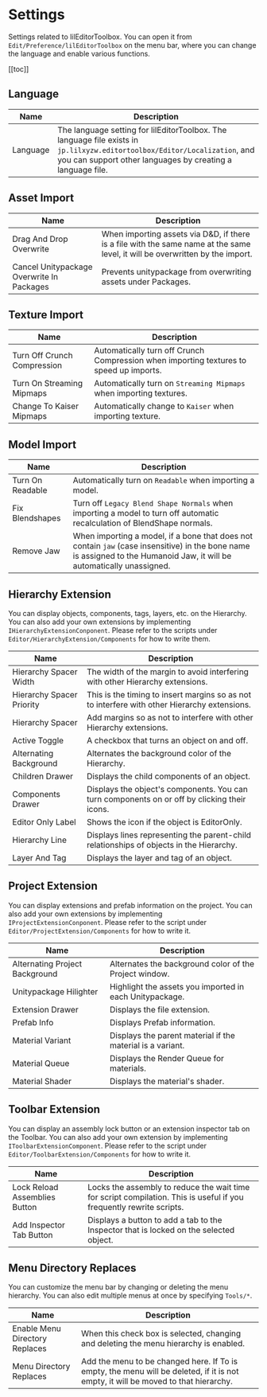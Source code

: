 ﻿# Settings

Settings related to lilEditorToolbox. You can open it from `Edit/Preference/lilEditorToolbox` on the menu bar, where you can change the language and enable various functions.

[[toc]]

## Language

|Name|Description|
|-|-|
|Language|The language setting for lilEditorToolbox. The language file exists in `jp.lilxyzw.editortoolbox/Editor/Localization`, and you can support other languages by creating a language file.|

## Asset Import

|Name|Description|
|-|-|
|Drag And Drop Overwrite|When importing assets via D&D, if there is a file with the same name at the same level, it will be overwritten by the import.|
|Cancel Unitypackage Overwrite In Packages|Prevents unitypackage from overwriting assets under Packages.|

## Texture Import

|Name|Description|
|-|-|
|Turn Off Crunch Compression|Automatically turn off Crunch Compression when importing textures to speed up imports.|
|Turn On Streaming Mipmaps|Automatically turn on `Streaming Mipmaps` when importing textures.|
|Change To Kaiser Mipmaps|Automatically change to `Kaiser` when importing texture.|

## Model Import

|Name|Description|
|-|-|
|Turn On Readable|Automatically turn on `Readable` when importing a model.|
|Fix Blendshapes|Turn off `Legacy Blend Shape Normals` when importing a model to turn off automatic recalculation of BlendShape normals.|
|Remove Jaw|When importing a model, if a bone that does not contain `jaw` (case insensitive) in the bone name is assigned to the Humanoid Jaw, it will be automatically unassigned.|

## Hierarchy Extension

You can display objects, components, tags, layers, etc. on the Hierarchy. You can also add your own extensions by implementing `IHierarchyExtensionConponent`. Please refer to the scripts under `Editor/HierarchyExtension/Components` for how to write them.

|Name|Description|
|-|-|
|Hierarchy Spacer Width|The width of the margin to avoid interfering with other Hierarchy extensions.|
|Hierarchy Spacer Priority|This is the timing to insert margins so as not to interfere with other Hierarchy extensions.|
|Hierarchy Spacer|Add margins so as not to interfere with other Hierarchy extensions.|
|Active Toggle|A checkbox that turns an object on and off.|
|Alternating Background|Alternates the background color of the Hierarchy.|
|Children Drawer|Displays the child components of an object.|
|Components Drawer|Displays the object's components. You can turn components on or off by clicking their icons.|
|Editor Only Label|Shows the icon if the object is EditorOnly.|
|Hierarchy Line|Displays lines representing the parent-child relationships of objects in the Hierarchy.|
|Layer And Tag|Displays the layer and tag of an object.|

## Project Extension

You can display extensions and prefab information on the project. You can also add your own extensions by implementing `IProjectExtensionConponent`. Please refer to the script under `Editor/ProjectExtension/Components` for how to write it.

|Name|Description|
|-|-|
|Alternating Project Background|Alternates the background color of the Project window.|
|Unitypackage Hilighter|Highlight the assets you imported in each Unitypackage.|
|Extension Drawer|Displays the file extension.|
|Prefab Info|Displays Prefab information.|
|Material Variant|Displays the parent material if the material is a variant.|
|Material Queue|Displays the Render Queue for materials.|
|Material Shader|Displays the material's shader.|

## Toolbar Extension

You can display an assembly lock button or an extension inspector tab on the Toolbar. You can also add your own extension by implementing `IToolbarExtensionComponent`. Please refer to the script under `Editor/ToolbarExtension/Components` for how to write it.

|Name|Description|
|-|-|
|Lock Reload Assemblies Button|Locks the assembly to reduce the wait time for script compilation. This is useful if you frequently rewrite scripts.|
|Add Inspector Tab Button|Displays a button to add a tab to the Inspector that is locked on the selected object.|

## Menu Directory Replaces

You can customize the menu bar by changing or deleting the menu hierarchy. You can also edit multiple menus at once by specifying `Tools/*`.

|Name|Description|
|-|-|
|Enable Menu Directory Replaces|When this check box is selected, changing and deleting the menu hierarchy is enabled.|
|Menu Directory Replaces|Add the menu to be changed here. If To is empty, the menu will be deleted, if it is not empty, it will be moved to that hierarchy.|

